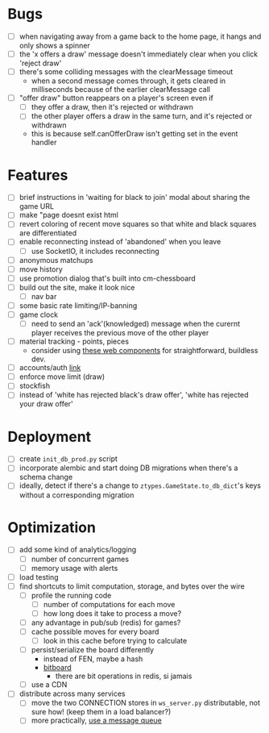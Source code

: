 # Bugs
- [ ] when navigating away from a game back to the home page, it hangs and only shows a spinner
- [ ] the 'x offers a draw' message doesn't immediately clear when you click 'reject draw'
- [ ] there's some colliding messages with the clearMessage timeout
  - when a second message comes through, it gets cleared in milliseconds because of the earlier clearMessage call
- [ ] "offer draw" button reappears on a player's screen even if 
   - [ ] they offer a draw, then it's rejected or withdrawn
   - [ ] the other player offers a draw in the same turn, and it's rejected or withdrawn
   - this is because self.canOfferDraw isn't getting set in the event handler

# Features
- [ ] brief instructions in 'waiting for black to join' modal about sharing the game URL
- [ ] make "page doesnt exist html
- [ ] revert coloring of recent move squares so that white and black squares are differentiated
- [ ] enable reconnecting instead of 'abandoned' when you leave
  - [ ] use SocketIO, it includes reconnecting
- [ ] anonymous matchups
- [ ] move history
- [ ] use promotion dialog that's built into cm-chessboard
- [ ] build out the site, make it look nice
  - [ ] nav bar
- [ ] some basic rate limiting/IP-banning
- [ ] game clock
  - [ ] need to send an 'ack'(knowledged) message when the curernt player receives the previous move of the other player
- [ ] material tracking - points, pieces
  - consider using [these web components](https://shoelace.style/) for straightforward, buildless dev.
- [ ] accounts/auth [link](https://websockets.readthedocs.io/en/10.4/topics/authentication.html#sending-credentials)
- [ ] enforce move limit (draw)
- [ ] stockfish
- [ ] instead of 'white has rejected black's draw offer', 'white has rejected your draw offer'

# Deployment
- [ ] create `init_db_prod.py` script 
- [ ] incorporate alembic and start doing DB migrations when there's a schema change
- [ ] ideally, detect if there's a change to `ztypes.GameState.to_db_dict`'s keys without a corresponding migration

# Optimization
- [ ] add some kind of analytics/logging
  - [ ] number of concurrent games
  - [ ] memory usage with alerts
- [ ] load testing
- [ ] find shortcuts to limit computation, storage, and bytes over the wire
  - [ ] profile the running code
    - [ ] number of computations for each move
    - [ ] how long does it take to process a move?
  - [ ] any advantage in pub/sub (redis) for games?
  - [ ] cache possible moves for every board
    - [ ] look in this cache before trying to calculate
  - [ ] persist/serialize the board differently
    - instead of FEN, maybe a hash
    - [bitboard](https://blog.devgenius.io/improve-as-a-software-engineer-by-writing-a-chess-engine-c360109371aa)
      - there are bit operations in redis, si jamais
  - [ ] use a CDN
- [ ] distribute across many services
  - [ ] move the two CONNECTION stores in `ws_server.py` distributable, not sure how! (keep them in a load balancer?)
  - [ ] more practically, [use a message queue](https://stackoverflow.com/a/44428469)
